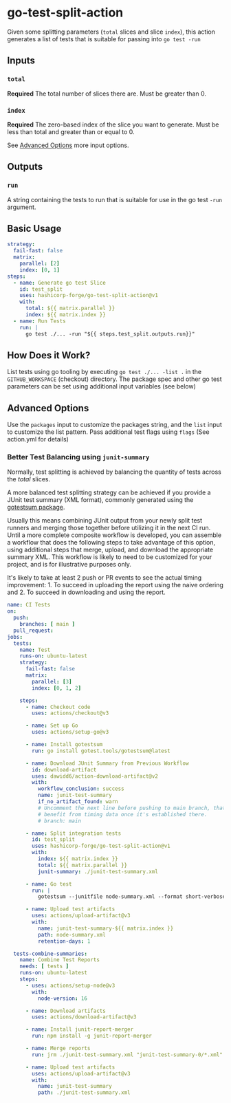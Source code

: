 # go-test-split-action

Given some splitting parameters (`total` slices and slice `index`), this action generates a list of tests that is suitable for passing into `go test -run`

## Inputs

### `total`

**Required** The total number of slices there are. Must be greater than 0.

### `index`

**Required** The zero-based index of the slice you want to generate. Must be less than total and greater than or equal to 0.

See [Advanced Options](#advanced-options) more input options.

## Outputs

### `run`

A string containing the tests to run that is suitable for use in the go test `-run` argument.

## Basic Usage

```yaml
strategy:
  fail-fast: false
  matrix:
    parallel: [2]
    index: [0, 1]
steps:
  - name: Generate go test Slice
    id: test_split
    uses: hashicorp-forge/go-test-split-action@v1
    with:
      total: ${{ matrix.parallel }}
      index: ${{ matrix.index }}
  - name: Run Tests
    run: |
      go test ./... -run "${{ steps.test_split.outputs.run}}"
```

## How Does it Work?

List tests using go tooling by executing `go test ./... -list .` in the `GITHUB_WORKSPACE` (checkout) directory. The package spec and other go test parameters can be set using additional input variables (see below)

## Advanced Options

Use the `packages` input to customize the packages string, and the `list` input to customize the list pattern. Pass additional test flags using `flags` (See action.yml for details)

### Better Test Balancing using `junit-summary`

Normally, test splitting is achieved by balancing the quantity of tests across the _total_ slices.

A more balanced test splitting strategy can be achieved if you provide a JUnit test summary (XML format), commonly generated using the [gotestsum package](https://github.com/gotestyourself/gotestsum).

Usually this means combining JUnit output from your newly split test runners and merging those together before utilizing it in the next CI run. Until a more complete composite workflow is developed, you can assemble a workflow that does the following steps to take advantage of this option, using additional steps that merge, upload, and download the appropriate summary XML. This workflow is likely to need to be customized for your project, and is for illustrative purposes only.

It's likely to take at least 2 push or PR events to see the actual timing improvement: 1. To succeed in uploading the report using the naive ordering and 2. To succeed in downloading and using the report.

```yaml
name: CI Tests
on:
  push:
    branches: [ main ]
  pull_request:
jobs:
  tests:
    name: Test
    runs-on: ubuntu-latest
    strategy:
      fail-fast: false
      matrix:
        parallel: [3]
        index: [0, 1, 2]

    steps:
      - name: Checkout code
        uses: actions/checkout@v3

      - name: Set up Go
        uses: actions/setup-go@v3

      - name: Install gotestsum
        run: go install gotest.tools/gotestsum@latest

      - name: Download JUnit Summary from Previous Workflow
        id: download-artifact
        uses: dawidd6/action-download-artifact@v2
        with:
          workflow_conclusion: success
          name: junit-test-summary
          if_no_artifact_found: warn
          # Uncomment the next line before pushing to main branch, that way all branches can
          # benefit from timing data once it's established there.
          # branch: main

      - name: Split integration tests
        id: test_split
        uses: hashicorp-forge/go-test-split-action@v1
        with:
          index: ${{ matrix.index }}
          total: ${{ matrix.parallel }}
          junit-summary: ./junit-test-summary.xml

      - name: Go test
        run: |
          gotestsum --junitfile node-summary.xml --format short-verbose -- -run "${{ steps.test_split.outputs.run }}"

      - name: Upload test artifacts
        uses: actions/upload-artifact@v3
        with:
          name: junit-test-summary-${{ matrix.index }}
          path: node-summary.xml
          retention-days: 1

  tests-combine-summaries:
    name: Combine Test Reports
    needs: [ tests ]
    runs-on: ubuntu-latest
    steps:
      - uses: actions/setup-node@v3
        with:
          node-version: 16

      - name: Download artifacts
        uses: actions/download-artifact@v3

      - name: Install junit-report-merger
        run: npm install -g junit-report-merger

      - name: Merge reports
        run: jrm ./junit-test-summary.xml "junit-test-summary-0/*.xml" "junit-test-summary-1/*.xml" "junit-test-summary-2/*.xml"

      - name: Upload test artifacts
        uses: actions/upload-artifact@v3
        with:
          name: junit-test-summary
          path: ./junit-test-summary.xml
```
